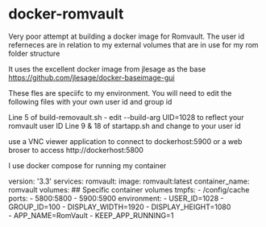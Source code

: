 # docker-romvault

Very poor attempt at building a docker image for Romvault. The user id referneces are in relation to my external volumes that are in use for my rom folder structure

It uses the excellent docker image from jlesage as the base
https://github.com/jlesage/docker-baseimage-gui 

These fles are speciifc to my environment. You will need to edit the following files with your own user id and group id

Line 5 of build-removault.sh - edit --build-arg UID=1028 to reflect your romvault user ID 
Line 9 & 18 of startapp.sh and change to your user id

use a VNC viewer application to connect to dockerhost:5900 or a web broser to access http://dockerhost:5800

I use docker compose for running my container

version: '3.3'
services:
  romvault:
    image: romvault:latest
    container_name: romvault
    volumes:
      ## Specific container volumes
    tmpfs:
      - /config/cache
    ports:
      - 5800:5800
      - 5900:5900
    environment:
      - USER_ID=1028
      - GROUP_ID=100
      - DISPLAY_WIDTH=1920
      - DISPLAY_HEIGHT=1080      
      - APP_NAME=RomVault
      - KEEP_APP_RUNNING=1
